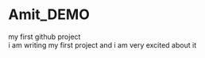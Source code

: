 # Amit_DEMO
my first github project
<br>
i am writing my first project and i am very excited about it
